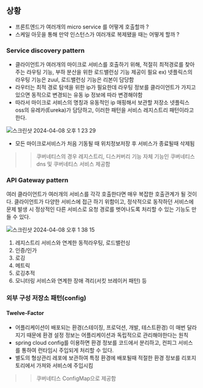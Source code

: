 ## 상황
- 프론트엔드가 여러개의 micro service 를 어떻게 호출할까 ?
- 스케일 아웃을 통해 만약 인스턴스가 여러개로 복제됐을 때는 어떻게 할까 ?


### Service discovery pattern
- 클라이언트가 여러개의 마이크로 서비스를 호출하기 위해, 적절히 최적경로를 찾아주는 라우팅 기능,  부하 분산을 위한 로드밸런싱 기능 제공이 필요
ex) 넷플릭스의 라우팅 기능은 zuul, 로드밸런싱 기능은 리본이 담당함
- 라우터는 최적 경로 탐색을 위한 ip가 필요한데 라우팅 정보를 클라이언트가 가지고 있으면 동적으로 변경되는 유동 ip 정보에 따라 변경해야함
- 따라서 마이크로 서비스의 명칭과 유동적인 ip 매핑해서 보관할 저장소 넷플릭스 oss의 유레카(Eureka)가 담당하고, 이러한 패턴을 서비스 레지스트리 패턴이라고 한다.

![스크린샷 2024-04-08 오후 1 23 29](https://github.com/yunhwane/play/assets/147581818/879118dd-ef0e-48f6-9d27-9b9f4458826c)


- 모든 마이크로서비스가 처음 기동될 때 위치정보저장 후 서비스가 종료될때 삭제됨
>> 쿠버네티스의 경우 레지스트리, 디스커버리 기능 자체 기능인 쿠버네티스 dns 및 쿠버네티스 서비스 제공함



### API Gateway pattern

여러 클라이언트가 여러개의 서비스를 각각 호출한다면 매우 복잡한 호출관계가 될 것이다. 
클라이언트가 다양한 서비스에 접근
하기 위함이고, 정삭적으로 동작하던 서비스에 문제 발생 시 정상적인 다른 서비스로 요청 경로를 벗어나도록 처리할 수 있는 기능도 만들 수 있다.

![스크린샷 2024-04-08 오후 1 38 15](https://github.com/yunhwane/play/assets/147581818/1764324e-6ef9-4043-b165-dd7e5557172b)

1. 레지스트리 서비스와 연계한 동적라우팅, 로드밸런싱
2. 인증/인가
3. 로깅
4. 메트릭
5. 로깅추적
6. 모니터링 서비스와 연계한 장애 격리(서킷 브레이커 패턴) 등


### 외부 구성 저장소 패턴(config)

#### Twelve-Factor
- 어플리케이션이 배포되는 환경(스테이징, 프로덕션, 개발, 테스트환경) 이 매번 달라지기 때문에 환경 설정 정보는 어플리케이션과 독립적으로 관리해야한다는 원칙
- spring cloud config를 이용하면 환경 정보를 코드에서 분리하고, 컨피그 서비스를 통하여 런타임시 주입되게 처리할 수 있다.
- 별도의 형상관리 레포에 보관하여 특정 환경에 배포될때 적절한 환경 정보를 리포지토리에서 가져와 서비스에 주입시킴
>> 쿠버네티스 ConfigMap으로 제공함
